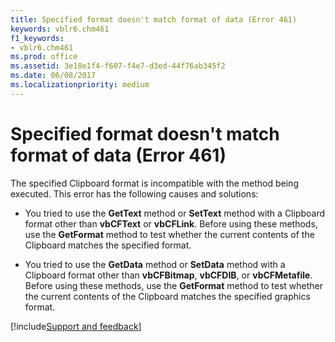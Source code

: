 ```yaml
---
title: Specified format doesn't match format of data (Error 461)
keywords: vblr6.chm461
f1_keywords:
- vblr6.chm461
ms.prod: office
ms.assetid: 3e18e1f4-f607-f4e7-d3ed-44f76ab345f2
ms.date: 06/08/2017
ms.localizationpriority: medium
---
```



# Specified format doesn't match format of data (Error 461)

The specified Clipboard format is incompatible with the method being executed. This error has the following causes and solutions:



- You tried to use the **GetText** method or **SetText** method with a Clipboard format other than **vbCFText** or **vbCFLink**. Before using these methods, use the **GetFormat** method to test whether the current contents of the Clipboard matches the specified format.
    
- You tried to use the **GetData** method or **SetData** method with a Clipboard format other than **vbCFBitmap**, **vbCFDIB**, or **vbCFMetafile**. Before using these methods, use the **GetFormat** method to test whether the current contents of the Clipboard matches the specified graphics format.

[!include[Support and feedback](~/includes/feedback-boilerplate.md)]